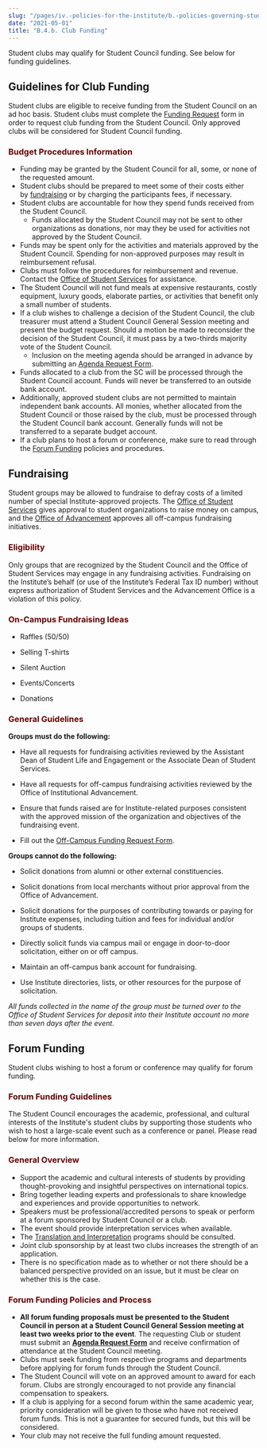 ```yaml
---
slug: "/pages/iv.-policies-for-the-institute/b.-policies-governing-student-conduct-and-student-organizations/d.-student-clubs-and-organizations/b.4.b.-club-funding"
date: "2021-05-01"
title: "B.4.b. Club Funding"
---
```


Student clubs may qualify for Student Council funding. See below for funding guidelines.

## Guidelines for Club Funding

Student clubs are eligible to receive funding from the Student Council on an ad hoc basis. Student clubs must complete the [Funding Request](https://forms.miis.edu/student-life/clubs/club-funding/request) form in order to request club funding from the Student Council. Only approved clubs will be considered for Student Council funding.

### <span style="color:#660000">Budget Procedures Information</span>

*   Funding may be granted by the Student Council for all, some, or none of the requested amount.
*   Student clubs should be prepared to meet some of their costs either by [fundraising](https://www.middlebury.edu/institute/student-life/clubs/funding/fundraising) or by charging the participants fees, if necessary. 
*   Student clubs are accountable for how they spend funds received from the Student Council.
    *   Funds allocated by the Student Council may not be sent to other organizations as donations, nor may they be used for activities not approved by the Student Council.
*   Funds may be spent only for the activities and materials approved by the Student Council. Spending for non-approved purposes may result in reimbursement refusal.
*   Clubs must follow the procedures for reimbursement and revenue. Contact the [Office of Student Services](https://www.middlebury.edu/institute/student-life/team) for assistance.
*   The Student Council will not fund meals at expensive restaurants, costly equipment, luxury goods, elaborate parties, or activities that benefit only a small number of students.
*   If a club wishes to challenge a decision of the Student Council, the club treasurer must attend a Student Council General Session meeting and present the budget request. Should a motion be made to reconsider the decision of the Student Council, it must pass by a two-thirds majority vote of the Student Council.
    *   Inclusion on the meeting agenda should be arranged in advance by submitting an [Agenda Request Form](https://forms.miis.edu/student-life/council/agenda).
*   Funds allocated to a club from the SC will be processed through the Student Council account. Funds will never be transferred to an outside bank account.
*   Additionally, approved student clubs are not permitted to maintain independent bank accounts. All monies, whether allocated from the Student Council or those raised by the club, must be processed through the Student Council bank account. Generally funds will not be transferred to a separate budget account.
*   If a club plans to host a forum or conference, make sure to read through the [Forum Funding](https://www.middlebury.edu/institute/student-life/clubs/funding/forums) policies and procedures.

## Fundraising

Student groups may be allowed to fundraise to defray costs of a limited number of special Institute-approved projects. The [Office of Student Services](https://www.middlebury.edu/institute/student-life/team) gives approval to student organizations to raise money on campus, and the [Office of Advancement](https://www.middlebury.edu/institute/giving/team) approves all off-campus fundraising initiatives.

### <span style="color:#660000">Eligibility</span>

Only groups that are recognized by the Student Council and the Office of Student Services may engage in any fundraising activities. Fundraising on the Institute’s behalf (or use of the Institute’s Federal Tax ID number) without express authorization of Student Services and the Advancement Office is a violation of this policy.

### <span style="color:#660000">On-Campus Fundraising Ideas</span>

*   Raffles (50/50)

*   Selling T-shirts

*   Silent Auction

*   Events/Concerts

*   Donations

### <span style="color:#660000">General Guidelines</span>

**Groups must do the following:**

*   Have all requests for fundraising activities reviewed by the Assistant Dean of Student Life and Engagement or the Associate Dean of Student Services.

*   Have all requests for off-campus fundraising activities reviewed by the Office of Institutional Advancement.

*   Ensure that funds raised are for Institute-related purposes consistent with the approved mission of the organization and objectives of the fundraising event.

*   Fill out the [Off-Campus Funding Request Form](https://forms.miis.edu/student-life/clubs/club-funding/off-campus).

**Groups cannot do the following:**

*   Solicit donations from alumni or other external constituencies.

*   Solicit donations from local merchants without prior approval from the Office of Advancement.

*   Solicit donations for the purposes of contributing towards or paying for Institute expenses, including tuition and fees for individual and/or groups of students.

*   Directly solicit funds via campus mail or engage in door-to-door solicitation, either on or off campus.

*   Maintain an off-campus bank account for fundraising.

*   Use Institute directories, lists, or other resources for the purpose of solicitation.

_All funds collected in the name of the group must be turned over to the Office of Student Services for deposit into their Institute account no more than seven days after the event._

## Forum Funding

Student clubs wishing to host a forum or conference may qualify for forum funding.

### <span style="color:#660000">Forum Funding Guidelines</span>

The Student Council encourages the academic, professional, and cultural interests of the Institute's student clubs by supporting those students who wish to host a large-scale event such as a conference or panel. Please read below for more information.

### <span style="color:#660000">General Overview</span>

*   Support the academic and cultural interests of students by providing thought-provoking and insightful perspectives on international topics.
*   Bring together leading experts and professionals to share knowledge and experiences and provide opportunities to network.
*   Speakers must be professional/accredited persons to speak or perform at a forum sponsored by Student Council or a club.
*   The event should provide interpretation services when available.
*   The [Translation and Interpretation](https://www.middlebury.edu/institute/academics/degree-programs/translation-interpretation/faculty) programs should be consulted.
*   Joint club sponsorship by at least two clubs increases the strength of an application.
*   There is no specification made as to whether or not there should be a balanced perspective provided on an issue, but it must be clear on whether this is the case.

### <span style="color:#660000">Forum Funding Policies and Process</span>

*   **All forum funding proposals must be presented to the Student Council in person at a Student Council General Session meeting at least two weeks prior to the event**. The requesting Club or student must submit an [**Agenda Request Form**](https://forms.miis.edu/student-life/council/agenda) and receive confirmation of attendance at the Student Council meeting.
*   Clubs must seek funding from respective programs and departments before applying for forum funds through the Student Council.
*   The Student Council will vote on an approved amount to award for each forum. Clubs are strongly encouraged to not provide any financial compensation to speakers.
*   If a club is applying for a second forum within the same academic year, priority consideration will be given to those who have not received forum funds. This is not a guarantee for secured funds, but this will be considered.
*   Your club may not receive the full funding amount requested.